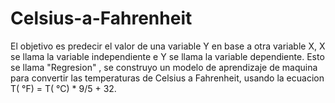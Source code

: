 # Celsius-a-Fahrenheit
El objetivo es predecir el valor de una variable Y en base a otra variable X, X se llama la variable independiente e Y se llama la variable dependiente. Esto se llama "Regresion" , se construyo un modelo de aprendizaje de maquina para convertir las temperaturas de Celsius a Fahrenheit, usando la ecuacion T( °F) = T( °C) * 9/5 + 32.
